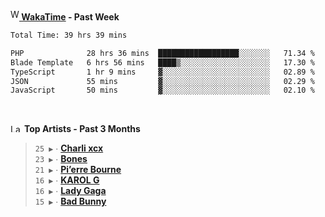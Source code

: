 <img src="https://github.com/dxnter/dxnter/assets/17434202/67b21fa4-d36d-46f9-9dec-f23d976b00ef" alt="WakaTime Logo" width="14" height="18"/><a href="https://wakatime.com/@dxnter" target="_blank"><strong> WakaTime</strong></a><strong> - Past Week</strong>

<!--START_SECTION:waka-->

```txt
Total Time: 39 hrs 39 mins

PHP              28 hrs 36 mins  ██████████████████░░░░░░░   71.34 %
Blade Template   6 hrs 56 mins   ████▒░░░░░░░░░░░░░░░░░░░░   17.30 %
TypeScript       1 hr 9 mins     ▓░░░░░░░░░░░░░░░░░░░░░░░░   02.89 %
JSON             55 mins         ▓░░░░░░░░░░░░░░░░░░░░░░░░   02.29 %
JavaScript       50 mins         ▓░░░░░░░░░░░░░░░░░░░░░░░░   02.10 %
```

<!--END_SECTION:waka-->

<br/>

<!--START_LASTFM_ARTISTS:{"period": "3month", "rows": 6}-->
<a href="https://last.fm" target="_blank"><img src="https://user-images.githubusercontent.com/17434202/215290617-e793598d-d7c9-428f-9975-156db1ba89cc.svg" alt="Last.fm Logo" width="18" height="13"/></a> **Top Artists - Past 3 Months**

> `25 ▶️` ∙ **[Charli xcx](https://www.last.fm/music/Charli+xcx)**<br/>
> `23 ▶️` ∙ **[Bones](https://www.last.fm/music/Bones)**<br/>
> `21 ▶️` ∙ **[Pi’erre Bourne](https://www.last.fm/music/Pi%E2%80%99erre+Bourne)**<br/>
> `16 ▶️` ∙ **[KAROL G](https://www.last.fm/music/KAROL+G)**<br/>
> `16 ▶️` ∙ **[Lady Gaga](https://www.last.fm/music/Lady+Gaga)**<br/>
> `15 ▶️` ∙ **[Bad Bunny](https://www.last.fm/music/Bad+Bunny)**<br/>
<!--END_LASTFM_ARTISTS-->
